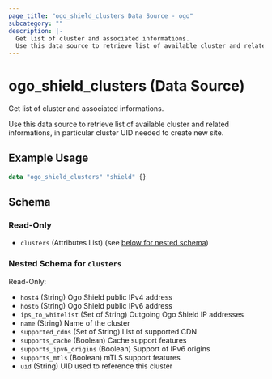 ```yaml
---
page_title: "ogo_shield_clusters Data Source - ogo"
subcategory: ""
description: |-
  Get list of cluster and associated informations.
  Use this data source to retrieve list of available cluster and related informations, in particular cluster UID needed to create new site.
---
```


# ogo_shield_clusters (Data Source)

Get list of cluster and associated informations.

Use this data source to retrieve list of available cluster and related informations, in particular cluster UID needed to create new site.

## Example Usage

```terraform
data "ogo_shield_clusters" "shield" {}
```

<!-- schema generated by tfplugindocs -->
## Schema

### Read-Only

- `clusters` (Attributes List) (see [below for nested schema](#nestedatt--clusters))

<a id="nestedatt--clusters"></a>
### Nested Schema for `clusters`

Read-Only:

- `host4` (String) Ogo Shield public IPv4 address
- `host6` (String) Ogo Shield public IPv6 address
- `ips_to_whitelist` (Set of String) Outgoing Ogo Shield IP addresses
- `name` (String) Name of the cluster
- `supported_cdns` (Set of String) List of supported CDN
- `supports_cache` (Boolean) Cache support features
- `supports_ipv6_origins` (Boolean) Support of IPv6 origins
- `supports_mtls` (Boolean) mTLS support features
- `uid` (String) UID used to reference this cluster
